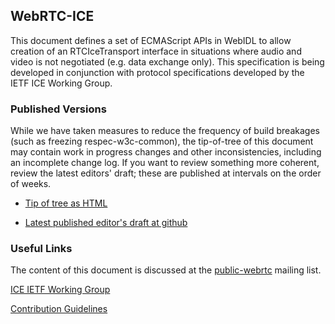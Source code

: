 ## WebRTC-ICE

This document defines a set of ECMAScript APIs in WebIDL to allow creation of
an RTCIceTransport interface in situations where audio and video is not
negotiated (e.g. data exchange only).  This specification is being developed
in conjunction with protocol specifications developed by the IETF ICE Working
Group.

### Published Versions

While we have taken measures to reduce the frequency of build breakages (such as
freezing respec-w3c-common), the tip-of-tree of this document may contain work in
progress changes and other inconsistencies, including an incomplete change log.
If you want to review something more coherent, review the latest editors' draft;
these are published at intervals on the order of weeks.

* [Tip of tree as HTML](https://w3c.github.io/webrtc-ice/)

* [Latest published editor's draft at github](https://w3c.github.io/webrtc-ice/)

### Useful Links

The content of this document is discussed at the
[public-webrtc](http://lists.w3.org/Archives/Public/public-webrtc/)
mailing list.

[ICE IETF Working Group](https://tools.ietf.org/wg/ice/)

[Contribution Guidelines](CONTRIBUTING.md)

